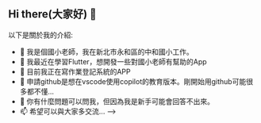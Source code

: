 ## Hi there(大家好) 👋

以下是關於我的介紹:

- 🔭 我是個國小老師，我在新北巿永和區的中和國小工作。
- 🌱 我最近在學習Flutter，想開發一些對國小老師有幫助的App
- 👯 目前我正在寫作業登記系統的APP
- 🤔 申請github是想在vscode使用copilot的教育版本。剛開始用github可能很多都不懂...
- 💬 你有什麼問題可以問我，但因為我是新手可能會回答不出來。
- 📫 希望可以與大家多交流...
-->
